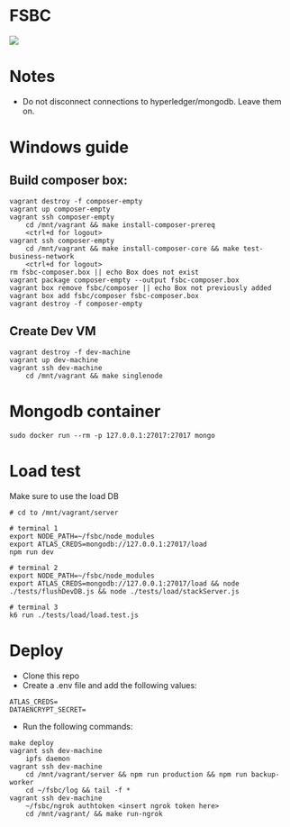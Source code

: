 # FSBC
![](https://travis-ci.org/thailekha/fsbc.svg?branch=master)

# Notes
- Do not disconnect connections to hyperledger/mongodb. Leave them on.

# Windows guide
## Build composer box:
```
vagrant destroy -f composer-empty
vagrant up composer-empty
vagrant ssh composer-empty
    cd /mnt/vagrant && make install-composer-prereq
    <ctrl+d for logout>
vagrant ssh composer-empty
    cd /mnt/vagrant && make install-composer-core && make test-business-network
    <ctrl+d for logout>
rm fsbc-composer.box || echo Box does not exist
vagrant package composer-empty --output fsbc-composer.box
vagrant box remove fsbc/composer || echo Box not previously added
vagrant box add fsbc/composer fsbc-composer.box
vagrant destroy -f composer-empty
```
## Create Dev VM
```
vagrant destroy -f dev-machine
vagrant up dev-machine
vagrant ssh dev-machine
    cd /mnt/vagrant && make singlenode
```

# Mongodb container
```
sudo docker run --rm -p 127.0.0.1:27017:27017 mongo
```

# Load test
Make sure to use the load DB
```
# cd to /mnt/vagrant/server

# terminal 1
export NODE_PATH=~/fsbc/node_modules
export ATLAS_CREDS=mongodb://127.0.0.1:27017/load
npm run dev

# terminal 2
export NODE_PATH=~/fsbc/node_modules
export ATLAS_CREDS=mongodb://127.0.0.1:27017/load && node ./tests/flushDevDB.js && node ./tests/load/stackServer.js

# terminal 3
k6 run ./tests/load/load.test.js
```

# Deploy
- Clone this repo
- Create a .env file and add the following values:
```
ATLAS_CREDS=
DATAENCRYPT_SECRET=
```
- Run the following commands:
```
make deploy
vagrant ssh dev-machine
    ipfs daemon
vagrant ssh dev-machine
    cd /mnt/vagrant/server && npm run production && npm run backup-worker
    cd ~/fsbc/log && tail -f *
vagrant ssh dev-machine
    ~/fsbc/ngrok authtoken <insert ngrok token here>
    cd /mnt/vagrant/ && make run-ngrok
```